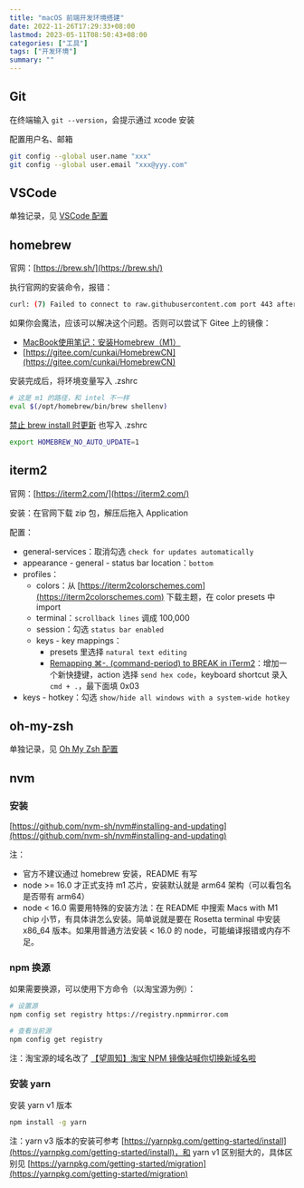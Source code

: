 ```yaml
---
title: "macOS 前端开发环境搭建"
date: 2022-11-26T17:29:33+08:00
lastmod: 2023-05-11T08:50:43+08:00
categories: ["工具"]
tags: ["开发环境"]
summary: ""
---
```


## Git

在终端输入 `git --version`，会提示通过 xcode 安装

配置用户名、邮箱

```bash
git config --global user.name "xxx"
git config --global user.email "xxx@yyy.com"
```

## VSCode

单独记录，见 [VSCode 配置](vscode-配置.md)

## homebrew

官网：[https://brew.sh/](https://brew.sh/)

执行官网的安装命令，报错：

```bash
curl: (7) Failed to connect to raw.githubusercontent.com port 443 after 12 ms: Connection refused
```

如果你会魔法，应该可以解决这个问题。否则可以尝试下 Gitee 上的镜像：
- [MacBook使用笔记：安装Homebrew（M1）](https://zhuanlan.zhihu.com/p/372576355)
- [https://gitee.com/cunkai/HomebrewCN](https://gitee.com/cunkai/HomebrewCN)

安装完成后，将环境变量写入 .zshrc

```bash
# 这是 m1 的路径，和 intel 不一样
eval $(/opt/homebrew/bin/brew shellenv)
```

[禁止 brew install 时更新](https://apple.stackexchange.com/questions/293250/how-to-install-an-homebrew-formula-without-updating-homebrew-itself) 也写入 .zshrc

```bash
export HOMEBREW_NO_AUTO_UPDATE=1
```

## iterm2

官网：[https://iterm2.com/](https://iterm2.com/)

安装：在官网下载 zip 包，解压后拖入 Application

配置：
- general-services：取消勾选 `check for updates automatically`
- appearance - general - status bar location：`bottom`
- profiles：
    - colors：从 [https://iterm2colorschemes.com](https://iterm2colorschemes.com) 下载主题，在 color presets 中 import
    - terminal：`scrollback lines` 调成 100,000
    - session：勾选 `status bar enabled`
    - keys - key mappings：
        - presets 里选择 `natural text editing`
        - [Remapping ⌘-. (command-period) to BREAK in iTerm2](https://blog.andrewmadsen.com/2020/01/25/remapping-commandperiod-to.html)：增加一个新快捷键，action 选择 `send hex code`，keyboard shortcut 录入 `cmd + .`​，最下面填 0x03
- keys - hotkey：勾选 `show/hide all windows with a system-wide hotkey`

## oh-my-zsh

单独记录，见 [Oh My Zsh 配置](oh-my-zsh-配置.md)

## nvm

### 安装

[https://github.com/nvm-sh/nvm#installing-and-updating](https://github.com/nvm-sh/nvm#installing-and-updating)

注：
- 官方不建议通过 homebrew 安装，README 有写
- node >= 16.0 才正式支持 m1 芯片，安装默认就是 arm64 架构（可以看包名是否带有 arm64）
- node < 16.0 需要用特殊的安装方法：在 README 中搜索 Macs with M1 chip 小节，有具体讲怎么安装。简单说就是要在 Rosetta terminal 中安装 x86_64 版本。如果用普通方法安装 < 16.0 的 node，可能编译报错或内存不足。

### npm 换源

如果需要换源，可以使用下方命令（以淘宝源为例）：

```bash
# 设置源
npm config set registry https://registry.npmmirror.com

# 查看当前源
npm config get registry
```

注：淘宝源的域名改了 [【望周知】淘宝 NPM 镜像站喊你切换新域名啦](https://zhuanlan.zhihu.com/p/430580607)

### 安装 yarn

安装 yarn v1 版本

```bash
npm install -g yarn
```

注：yarn v3 版本的安装可参考 [https://yarnpkg.com/getting-started/install](https://yarnpkg.com/getting-started/install)，和 yarn v1 区别挺大的，具体区别见 [https://yarnpkg.com/getting-started/migration](https://yarnpkg.com/getting-started/migration)  
‍